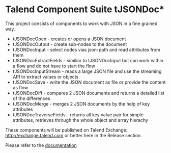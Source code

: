 # Talend Component Suite tJSONDoc*
This project consists of components to work with JSON in a fine grained way.
* tJSONDocOpen - creates or opens a JSON document
* tJSONDocOutput - create sub-nodes to the document
* tJSONDocInput - select nodes vias json-path and read attributes from them
* tJSONDocExtractFields - similiar to tJSONDocInput but can work within a flow and do not have to start the flow
* tJSONDocInputStream - reads a large JSON file and use the streaming API to extract values or objects
* tJSONDocSave - write the JSON document as file or provide the content as flow
* tJSONDocDiff - compares 2 JSON documents and returns a detailed list of the differences
* tJSONDocMerge - merges 2 JSON documents by the help of key attributes
* tJSONDocTraverseFields - returns all key value pair for simple attributes, retrieves through the whole object and array hierachy

These components will be published on Talend Exchange: http://exchange.talend.com or better here in the Release section.

Please refer to the [documentation](https://github.com/jlolling/talendcomp_tJSONDoc/blob/master/doc/tJSONDoc.pdf)
